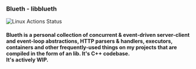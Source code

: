 ### Blueth - libblueth
![Linux Actions Status](https://github.com/harsathAI/Blueth/workflows/Linux/badge.svg)
#### Blueth is a personal collection of concurrent & event-driven server-client and event-loop abstractions, HTTP parsers & handlers, executors, containers and other frequently-used things on my projects that are compiled in the form of an lib. It's C++ codebase. <br> It's actively WIP.
